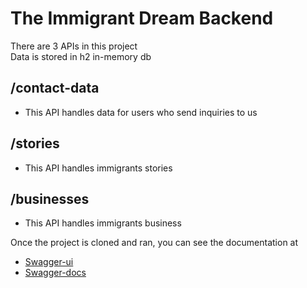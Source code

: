 # The Immigrant Dream Backend

There are 3 APIs in this project \
Data is stored in h2 in-memory db

## /contact-data
* This API handles data for users who send inquiries to us

## /stories
* This API handles immigrants stories

## /businesses
* This API handles immigrants business

Once the project is cloned and ran, you can see the documentation at
* [Swagger-ui](http://localhost:8000/swagger-ui/html)
* [Swagger-docs](http://localhost:8000/v2/api-docs)
